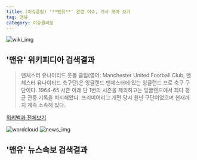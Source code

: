 ```yaml
---
title: (이슈클립) '**맨유**' 관련 이슈, 기사 모아 보기
tag: 맨유
category: 이슈클리핑
---
```

![wiki_img](https://user-images.githubusercontent.com/42597476/44503234-41136a80-a6d0-11e8-9071-6fc6418eafe4.png)
## **'**맨유**'** 위키피디아 검색결과
>맨체스터 유나이티드 풋볼 클럽(영어: Manchester United Football Club, 맨체스터 유나이티드 축구단)은 잉글랜드 맨체스터에 있는 잉글랜드 프로 축구 구단이다. 1964-65 시즌 이래 단 1번의 시즌을 제외하고는 잉글랜드에서 최다 평균 관중 기록을 차지해왔다. 프리미어리그 개편 당시 원년 구단이었으며 현재까지 계속 소속해 있다.

<a href="https://ko.wikipedia.org/wiki/맨유" target="_blank">위키백과 전체보기</a>

![wordcloud](https://s3.ap-northeast-2.amazonaws.com/lyrics101-wordcloud/2018-09-03-1535905012.png)
![news_img](https://user-images.githubusercontent.com/42597476/44507050-1206f400-a6e4-11e8-8d98-7ffbfebb353f.png)
## **'**맨유**'** 뉴스속보 검색결과

